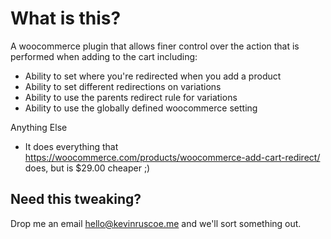 # What is this?

A woocommerce plugin that allows finer control over the action that is performed when adding to the cart including:

- Ability to set where you're redirected when you add a product
- Ability to set different redirections on variations
- Ability to use the parents redirect rule for variations
- Ability to use the globally defined woocommerce setting

Anything Else

- It does everything that https://woocommerce.com/products/woocommerce-add-cart-redirect/ does, but is $29.00 cheaper ;)

## Need this tweaking?

Drop me an email hello@kevinruscoe.me and we'll sort something out.